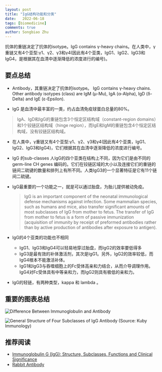 ```yaml
---
layout: post
title: "IgG结构功能和分类"
date:   2022-06-18
tags: [biomedicine]
comments: true
author: Songbiao Zhu
---
```

抗体的重链决定了抗体的isotype。IgG contains γ-heavy chains。在人类中，γ重链又有4个亚型:γ1、γ2、γ3和γ4(因此有4个亚类，IgG1、IgG2、IgG3和IgG4，是根据其在血清中逐渐降低的浓度进行的编号)。

<!-- more -->

## 要点总结

* Antibody，其重链决定了抗体的isotype。
  IgG contains γ-heavy chains. Other antibody isotypes (class) are IgM (μ-Mu), IgA (α-Alpha), IgD (δ-Delta) and IgE (ε-Epsilon). 

* IgG 是血清中最丰富的一类，约占血清免疫球蛋白总量的80%。

> IgA、IgD和IgG的重链包含3个恒定区结构域（constant-region domains）和1个铰链区结构域（hinge region），而IgE和IgM的重链包含4个恒定区结构域，没有铰链区结构域。

* 在人类中，γ重链又有4个亚型:γ1、γ2、γ3和γ4(因此有4个亚类，IgG1、IgG2、IgG3和IgG4)，它们根据其在血清中逐渐降低的浓度进行编号。

* IgG 的sub-classes
  人IgG的四个亚类在结构上不同，因为它们是由不同的 germ-line CH genes 编码的。它们在铰链区域的大小以及连接它们的重链的链间二硫键的数量和排列上有所不同。人类IgG3的一个显著特征是它有11个链间二硫键。

* IgG最重要的一个功能之一，就是可以通过胎盘，为胎儿提供被动免疫。
  
  > IgG is an important component of the neonatal immunological defense mechanisms against infection. Some mammalian species, such as humans and mice, also transfer significant amounts of most subclasses of IgG from mother to fetus. The transfer of IgG from mother to fetus is a form of passive immunization (acquisition of immunity by receipt of preformed antibodies rather than by active production of antibodies after exposure to antigen). 

* IgG的4个亚类的功能也不相同
  
  * IgG1、IgG3和IgG4可以轻易地穿过胎盘，而IgG2的效率要低得多
  * IgG3是最有效的补体激活剂，其次是IgG1。另外，IgG2的效率较低，而IgG4根本不能激活补体。
  * IgG1和IgG3与吞噬细胞上的Fc受体高亲和力结合，从而介导调理作用。IgG4对Fc受体具有中等亲和力，而IgG2则具有极低的亲和力。

* IgG的轻链，有两种类型，kappa 和 lambda 。

## 重要的图表总结

![Difference Between Immunoglobulin and Antibody](https://pediaa.com/wp-content/uploads/2017/10/Difference-Between-Immunoglobulin-and-Antibody-2.jpg)

![General Structure of Four Subclasses of IgG Antibody (Source: Kuby Immunology)](https://microbeonline.com/ezoimgfmt/i2.wp.com/microbeonline.com/wp-content/uploads/2018/09/General-Structure-of-Four-Subclasses-of-IgG.png?resize=1024%2C442&ssl=1&ezimgfmt=ng:webp/ngcb2)

## 推荐阅读

* [Immunoglobulin G (IgG): Structure, Subclasses, Functions and Clinical Significance](https://microbeonline.com/igg-antibody-structure-subclasses-functions-and-clinical-significance/)
* [Rabbit Antibody ](https://www.labome.com/method/Rabbit-Antibody.html#:~:text=Most%20of%20rabbit%20research%20antibodies%20are%20of%20IgG,in%20New%20Zealand%20White%20strain%20%5B%203%20%5D.)